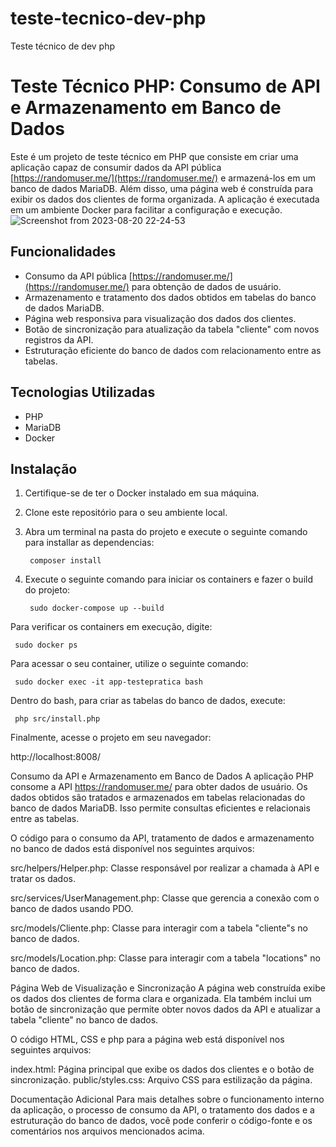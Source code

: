 # teste-tecnico-dev-php
Teste técnico de dev php

# Teste Técnico PHP: Consumo de API e Armazenamento em Banco de Dados

Este é um projeto de teste técnico em PHP que consiste em criar uma aplicação capaz de consumir dados da API pública [https://randomuser.me/](https://randomuser.me/) e armazená-los em um banco de dados MariaDB. Além disso, uma página web é construída para exibir os dados dos clientes de forma organizada. A aplicação é executada em um ambiente Docker para facilitar a configuração e execução.
![Screenshot from 2023-08-20 22-24-53](https://github.com/eclelucien/teste-tecnico-dev-php/assets/56320433/f7831d2b-0101-4d22-a91c-4d2ce7bfc2e8)

## Funcionalidades

- Consumo da API pública [https://randomuser.me/](https://randomuser.me/) para obtenção de dados de usuário.
- Armazenamento e tratamento dos dados obtidos em tabelas do banco de dados MariaDB.
- Página web responsiva para visualização dos dados dos clientes.
- Botão de sincronização para atualização da tabela "cliente" com novos registros da API.
- Estruturação eficiente do banco de dados com relacionamento entre as tabelas.

## Tecnologias Utilizadas

- PHP
- MariaDB
- Docker

## Instalação

1. Certifique-se de ter o Docker instalado em sua máquina.
2. Clone este repositório para o seu ambiente local.
3. Abra um terminal na pasta do projeto e execute o seguinte comando para installar as dependencias:

   ```
    composer install
   ```

4. Execute o seguinte comando para iniciar os containers e fazer o build do projeto:

   ```
    sudo docker-compose up --build
   ```

Para verificar os containers em execução, digite:

   ```
    sudo docker ps
   ```


Para acessar o seu container, utilize o seguinte comando:

   ```
    sudo docker exec -it app-testepratica bash
   ```

Dentro do bash, para criar as tabelas do banco de dados, execute:

   ```
    php src/install.php
   ```

Finalmente, acesse o projeto em seu navegador:

http://localhost:8008/


Consumo da API e Armazenamento em Banco de Dados
A aplicação PHP consome a API https://randomuser.me/ para obter dados de usuário. Os dados obtidos são tratados e armazenados em tabelas relacionadas do banco de dados MariaDB. Isso permite consultas eficientes e relacionais entre as tabelas.

O código para o consumo da API, tratamento de dados e armazenamento no banco de dados está disponível nos seguintes arquivos:

src/helpers/Helper.php: Classe responsável por realizar a chamada à API e tratar os dados.

src/services/UserManagement.php: Classe que gerencia a conexão com o banco de dados usando PDO.

src/models/Cliente.php: Classe para interagir com a tabela "cliente"s no banco de dados.

src/models/Location.php: Classe para interagir com a tabela "locations" no banco de dados.


Página Web de Visualização e Sincronização
A página web construída exibe os dados dos clientes de forma clara e organizada. Ela também inclui um botão de sincronização que permite obter novos dados da API e atualizar a tabela "cliente" no banco de dados.

O código HTML, CSS e php para a página web está disponível nos seguintes arquivos:

index.html: Página principal que exibe os dados dos clientes e o botão de sincronização.
public/styles.css: Arquivo CSS para estilização da página.

Documentação Adicional
Para mais detalhes sobre o funcionamento interno da aplicação, o processo de consumo da API, o tratamento dos dados e a estruturação do banco de dados, você pode conferir o código-fonte e os comentários nos arquivos mencionados acima. 
